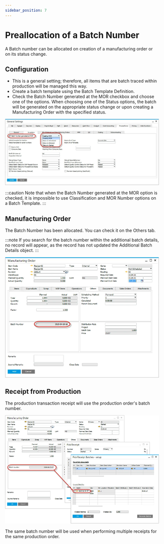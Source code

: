 ```yaml
---
sidebar_position: 7
---
```


# Preallocation of a Batch Number

A Batch number can be allocated on creation of a manufacturing order or on its status change.

## Configuration

- This is a general setting; therefore, all items that are batch traced within production will be managed this way.
- Create a batch template using the Batch Template Definition.
- Check the Batch Number generated at the MOR checkbox and choose one of the options. When choosing one of the Status options, the batch will be generated on the appropriate status change or upon creating a Manufacturing Order with the specified status.

![Configuration](./media/preallocation-of-a-batch-number/configuration.webp)

:::caution
    Note that when the Batch Number generated at the MOR option is checked, it is impossible to use Classification and MOR Number options on a Batch Template.
:::

## Manufacturing Order

The Batch Number has been allocated. You can check it on the Others tab.

:::note
    If you search for the batch number within the additional batch details, no record will appear, as the record has not updated the Additional Batch Details object.
:::

![Batch Number](./media/preallocation-of-a-batch-number/batch-number.webp)

## Receipt from Production

The production transaction receipt will use the production order's batch number.

![Pick Receipt Batches - Setup](./media/preallocation-of-a-batch-number/pick-receipt-batches-setup.webp)

The same batch number will be used when performing multiple receipts for the same production order.
